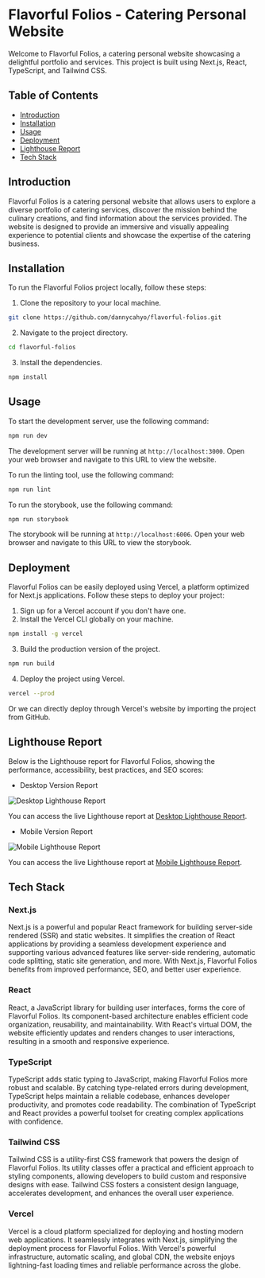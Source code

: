 # Flavorful Folios - Catering Personal Website

Welcome to Flavorful Folios, a catering personal website showcasing a delightful portfolio and services. This project is built using Next.js, React, TypeScript, and Tailwind CSS.

## Table of Contents

- [Introduction](#introduction)
- [Installation](#installation)
- [Usage](#usage)
- [Deployment](#deployment)
- [Lighthouse Report](#lighthouse-report)
- [Tech Stack](#tech-stack)

## Introduction

Flavorful Folios is a catering personal website that allows users to explore a diverse portfolio of catering services, discover the mission behind the culinary creations, and find information about the services provided. The website is designed to provide an immersive and visually appealing experience to potential clients and showcase the expertise of the catering business.

## Installation

To run the Flavorful Folios project locally, follow these steps:

1. Clone the repository to your local machine.

```bash
git clone https://github.com/dannycahyo/flavorful-folios.git
```

2. Navigate to the project directory.

```bash
cd flavorful-folios
```

3. Install the dependencies.

```bash
npm install
```

## Usage

To start the development server, use the following command:

```bash
npm run dev
```

The development server will be running at `http://localhost:3000`. Open your web browser and navigate to this URL to view the website.

To run the linting tool, use the following command:

```bash
npm run lint
```

To run the storybook, use the following command:

```bash
npm run storybook
```

The storybook will be running at `http://localhost:6006`. Open your web browser and navigate to this URL to view the storybook.

## Deployment

Flavorful Folios can be easily deployed using Vercel, a platform optimized for Next.js applications. Follow these steps to deploy your project:

1. Sign up for a Vercel account if you don't have one.
2. Install the Vercel CLI globally on your machine.

```bash
npm install -g vercel
```

3. Build the production version of the project.

```bash
npm run build
```

4. Deploy the project using Vercel.

```bash
vercel --prod
```

Or we can directly deploy through Vercel's website by importing the project from GitHub.

## Lighthouse Report

Below is the Lighthouse report for Flavorful Folios, showing the performance, accessibility, best practices, and SEO scores:

- Desktop Version Report

![Desktop Lighthouse Report](https://res.cloudinary.com/du5jbmwz5/image/upload/v1690082659/Flavorful%20Folios%20Lighthouse%20Desktop%20Report.png)

You can access the live Lighthouse report at [Desktop Lighthouse Report](https://googlechrome.github.io/lighthouse/viewer/?psiurl=https%3A%2F%2Fflavorful-folios.vercel.app%2F&strategy=desktop&category=performance&category=accessibility&category=best-practices&category=seo&utm_source=lh-chrome-ext).

- Mobile Version Report

![Mobile Lighthouse Report](https://res.cloudinary.com/du5jbmwz5/image/upload/v1690082801/Flavorful%20Folios%20Lighthouse%20Mobile%20Report.png)

You can access the live Lighthouse report at [Mobile Lighthouse Report](https://googlechrome.github.io/lighthouse/viewer/?psiurl=https%3A%2F%2Fflavorful-folios.vercel.app%2F&strategy=mobile&category=performance&category=accessibility&category=best-practices&category=seo&utm_source=lh-chrome-ext).

## Tech Stack

### Next.js

Next.js is a powerful and popular React framework for building server-side rendered (SSR) and static websites. It simplifies the creation of React applications by providing a seamless development experience and supporting various advanced features like server-side rendering, automatic code splitting, static site generation, and more. With Next.js, Flavorful Folios benefits from improved performance, SEO, and better user experience.

### React

React, a JavaScript library for building user interfaces, forms the core of Flavorful Folios. Its component-based architecture enables efficient code organization, reusability, and maintainability. With React's virtual DOM, the website efficiently updates and renders changes to user interactions, resulting in a smooth and responsive experience.

### TypeScript

TypeScript adds static typing to JavaScript, making Flavorful Folios more robust and scalable. By catching type-related errors during development, TypeScript helps maintain a reliable codebase, enhances developer productivity, and promotes code readability. The combination of TypeScript and React provides a powerful toolset for creating complex applications with confidence.

### Tailwind CSS

Tailwind CSS is a utility-first CSS framework that powers the design of Flavorful Folios. Its utility classes offer a practical and efficient approach to styling components, allowing developers to build custom and responsive designs with ease. Tailwind CSS fosters a consistent design language, accelerates development, and enhances the overall user experience.

### Vercel

Vercel is a cloud platform specialized for deploying and hosting modern web applications. It seamlessly integrates with Next.js, simplifying the deployment process for Flavorful Folios. With Vercel's powerful infrastructure, automatic scaling, and global CDN, the website enjoys lightning-fast loading times and reliable performance across the globe.

